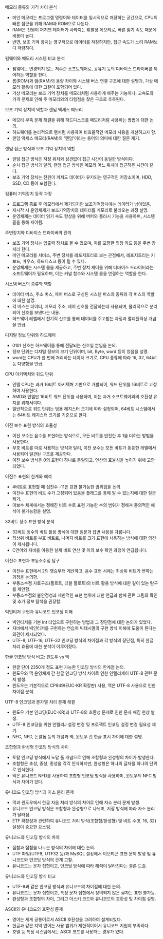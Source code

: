 메모리 종류와 가격 차이 분석
- 메인 메모리는 프로그램 명령어와 데이터를 일시적으로 저장하는 공간으로, CPU의 빠른 접근을 위해 RAM과 ROM으로 나뉜다.
- RAM은 전원이 꺼지면 데이터가 사라지는 휘발성 메모리로, 빠른 읽기 속도 때문에 비용이 높다.
- 반면, 보조 기억 장치는 영구적으로 데이터를 저장하지만, 접근 속도가 느려 RAM보다 저렴하다.

펌웨어와 메모리 시스템 비교 분석
- 펌웨어는 변경되지 않는 저수준 소프트웨어로, 공유기 등의 디바이스 드라이버를 제어하는 역할을 한다.
- 롬(ROM)과 램(RAM)의 용량 차이와 시스템 버스 연결 구조에 대한 설명과, 가상 메모리 활용에 대한 고찰이 포함되어 있다.
- 가상 메모리는 보조 기억 장치를 메모리처럼 사용하게 해주는 기능이나, 고속도와 가격 문제로 인해 주 메모리와의 타협점을 찾은 구조로 추측된다.

보조 기억 장치의 역할과 랜덤 액세스 메모리
- 메모리 부족 문제 해결을 위해 하드디스크를 메모리처럼 사용하는 방법에 대한 논의.
- 하드웨어를 논리적으로 램처럼 사용하여 비효율적인 메모리 사용을 개선하고자 함.
- 랜덤 액세스 메모리(RAM)의 '랜덤'이라는 용어의 의미에 대한 질문 제기.

랜덤 접근 방식과 보조 기억 장치의 역할
- 랜덤 접근 방식은 저장 위치와 상관없이 접근 시간이 동일한 방식이다.
- 순차 접근 방식과 달리, 랜덤 접근 방식은 메모리 어느 위치에 접근하든 시간이 같다.
- 보조 기억 장치는 전원이 꺼져도 데이터가 유지되는 영구적인 저장소이며, HDD, SSD, CD 등이 포함된다.

컴퓨터 기억장치 동작 과정
- 프로그램 종료 후 메모리에서 제거되지만 보조기억장치에는 데이터가 남아있음.
- 재시작 시 운영체제가 보조기억장치의 데이터를 메모리로 불러오는 과정 설명.
- 운영체제는 데이터 읽기 속도 향상을 위해 버퍼와 플러시 기능을 사용하며, 시스템 콜을 통해 제어됨.

주변장치와 디바이스 드라이버의 관계
- 보조 기억 장치는 입출력 장치로 볼 수 있으며, 이를 포함한 외장 카드 등을 주변 장치라 한다.
- 메인 메모리를 서비스, 주변 장치를 레포지토리로 보는 관점에서, 레포지토리는 키보드, 마우스, 하드디스크 등이 될 수 있다.
- 운영체제는 시스템 콜을 제공하고, 주변 장치 제어를 위해 디바이스 드라이버라는 소프트웨어가 필요하며, 이는 커널 함수와 시스템 콜을 연결하는 역할을 한다.

시스템 버스의 종류와 역할
- 데이터 버스, 주소 버스, 제어 버스로 구성된 시스템 버스의 종류와 각 버스의 역할에 대한 설명.
- 각 버스는 데이터, 메모리 주소, 제어 신호를 전달하는데 사용되며, 물리적으로 분리되어 신호를 보낸다는 내용.
- 하드웨어 레벨에서 전기적 신호를 통해 데이터를 주고받는 과정과 멀티플렉싱 개념을 언급.

디지털 정보 단위와 하드웨어
- 0101 신호는 하드웨어를 통해 전달되는 신호일 뿐임을 논의.
- 정보 단위는 디지털 정보의 크기 단위이며, bit, Byte, word 등이 있음을 설명.
- word는 CPU가 한 번에 처리하는 데이터 크기로, CPU 종류에 따라 16, 32, 64bit 등 다양함을 언급.

CPU 아키텍처와 워드 단위
- 인텔 CPU는 과거 16비트 아키텍처 기반으로 개발되어, 워드 단위를 16비트로 고정하여 사용한다.
- AMD와 인텔만 16비트 워드 단위를 사용하며, 이는 과거 소프트웨어와의 호환성 유지를 위해서이다.
- 일반적으로 워드 단위는 범용 레지스터 크기에 따라 설정되며, 64비트 시스템에서는 64비트 레지스터 크기를 기준으로 한다.

이진 보수 표현 방식의 효율성
- 이진 보수는 음수를 표현하는 방식으로, 모든 비트를 반전한 후 1을 더하는 방법을 사용한다.
- 부호 비트를 따로 사용하는 방식과 달리, 이진 보수는 모든 비트가 동등한 레벨에서 사용되어 일관된 구조를 제공한다.
- 이진 보수 방식은 0의 표현이 하나로 통일되고,  연산의 효율성을 높이기 위해 고안되었다.

이진수 표현의 한계와 해석
- 4비트로 표현할 때 십진수 -11은 표현 불가능한 범위임을 논의.
- 이진수 표현의 비트 수가 고정되어 있음을 플래그를 통해 알 수 있는지에 대한 질문 제기.
- 이보수 체계에서는 정해진 비트 수로 표현 가능한 수의 범위가 정해져 중의적인 해석이 불가능함을 설명.

32비트 정수 표현 방식 분석
- 32비트 정수의 비트 활용 방식에 대한 질문과 답변 내용을 다룹니다.
- 최상위 비트를 부호 비트로, 나머지 비트를 크기 표현에 사용하는 방식에 대한 의견이 제시됩니다.
- C언어와 자바를 이용한 실제 비트 연산 및 이의 보수 확인 과정이 언급됩니다.

이진수 표현과 부동소수점 탐구
- 이진수 표현에서 2의 영승부터 계산하고, 음수 표현 시에는 최상위 비트가 변하는 과정을 논의함.
- 부동소수점 자료구조(플로트, 더블 플로트)의 비트 활용 방식에 대한 깊이 있는 탐구를 제안함.
- 부동소수점의 불안정성과 제한적인 표현 범위에 대한 언급과 함께 관련 그림의 확인 및 추가 정보 탐색을 권장함.

빅인티저 구현과 유니코드 인코딩 이해
- 빅인티저를 기본 int 타입으로 구현하는 방법과 그 장단점에 대한 논의가 있었다.
- 자바에서 빅인티저를 구현하는 연습이 빅데시멀의 구현 방식 이해에 도움이 된다는 의견이 제시되었다.
- UTF-8, UTF-16, UTF-32 인코딩 방식의 차이점과 각 방식의 장단점, 특히 한글 처리 효율에 대한 분석이 이루어졌다.

한글 인코딩 방식 비교: 윈도우 vs 맥
- 한글 단어 2350개 정도 표현 가능한 인코딩 방식의 한계점 논의.
- 윈도우와 맥 운영체제 간 한글 인코딩 방식 차이로 인한 인텔리제이 UTF-8 관련 문제 발생.
- 윈도우는 기본적으로 CP949(EUC-KR 확장판) 사용, 맥은 UTF-8 사용으로 인한 차이점 분석.

UTF-8 인코딩과 문자열 처리 문제 해결
- 윈도우 기본 인코딩(EUC-KR)과 UTF-8의 호환성 문제로 인한 문자 깨짐 현상 발생.
- UTF-8 인코딩을 위한 인텔리J 설정 변경 및 프로젝트 인코딩 설정 변경 필요성 제기.
- NFC, NFD, 논알폼 등의 개념과 맥, 윈도우 간 한글 표시 차이에 대한 설명.

조합형과 완성형 인코딩 방식의 차이
- 토탈 인코딩 방식에서 노말 폼 개념으로 인해 조합형과 완성형의 차이가 발생한다.
- 조합형은 초성, 중성, 종성을 각각 인식하지만, 완성형은 하나의 글자를 하나의 단위로 인식한다.
- 맥은 유니코드 NFD를 사용하여 조합형 인코딩 방식을 사용하며, 윈도우의 NFC 방식과 차이가 있다.

유니코드 인코딩 방식과 자소 분리 문제
- 맥과 윈도우에서 한글 자음 처리 방식의 차이로 인해 자소 분리 문제 발생.
- 유니코드 인코딩 방식은 조합형과 완성형으로 나뉘며, 저장 방식에 따라 자소 분리가 달라짐.
- ETF 확장성과 관련하여 유니코드 처리 방식(조합형/완성형) 및 비트 수(8, 16, 32) 설정이 중요한 요소임.

유니코드와 인코딩 방식의 차이
- 집합과 집합을 나누는 방식의 차이에 대한 논의.
- UTF 파일(UTF8, UTF32 등)과 MySQL 설정에서 이모티콘 표현 문제 발생 및 유니코드와 인코딩 방식의 관계 고찰.
- 유니코드는 문자 집합이고, 인코딩 방식에 따라 해석이 달라진다는 결론 도출.

유니코드와 인코딩 방식 비교
- UTF-8과 같은 인코딩 방식과 유니코드의 차이점에 대한 논의.
- 유니코드는 문자 집합이고, 특정 문자 집합에서 정의되지 않은 글자는 표현 불가능.
- 완성형과 조합형의 차이, 그리고 아스키 코드와 유니코드의 호환성 및 차이점 설명.

ASCII와 유니코드의 호환성 문제
- 영어는 세계 공통어로서 ASCII 호환성을 고려하여 설계되었다.
- 한글과 같은 지역 언어는 사용 범위가 제한적이어서 유니코드 지원이 부족하다.
- 호텔 등 특정 시스템에서는 ASCII 코드를 사용하는 경우가 있다.
